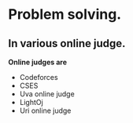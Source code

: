 # Problem solving.

## In various online judge.

**Online judges are**
- Codeforces
- CSES
- Uva online judge
- LightOj
- Uri online judge
